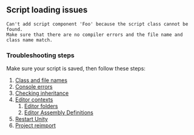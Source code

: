 ## Script loading issues
```
Can't add script component 'Foo' because the script class cannot be found.
Make sure that there are no compiler errors and the file name and class name match.
```

### Troubleshooting steps
Make sure your script is saved, then follow these steps:

1. [Class and file names](Loading%20Issues/Script%20Name.md)
1. [Console errors](Loading%20Issues/Console%20Errors.md)
1. [Checking inheritance](Loading%20Issues/Base%20Type.md)
1. [Editor contexts](Loading%20Issues/Editor%20Contexts.md)
   1. [Editor folders](Loading%20Issues/Editor%20Folders.md)
   1. [Editor Assembly Definitions](Loading%20Issues/Assembly%20Definitions.md)
1. [Restart Unity](Loading%20Issues/Restart%20Unity.md)
1. [Project reimport](Loading%20Issues/Project%20Reimport.md)